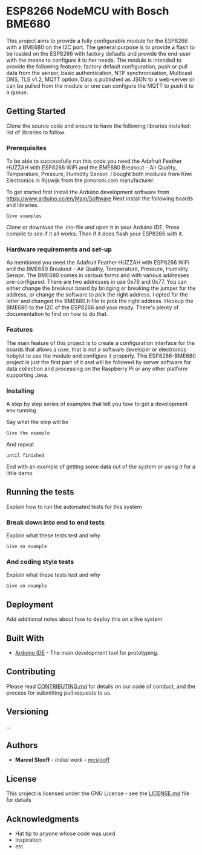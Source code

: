 # ESP8266 NodeMCU with Bosch BME680

This project aims to provide a fully configurable module for the ESP8266 with a BME680 on the I2C port. The general purpose is to provide a
flash to be loaded on the ESP8266 with factory defaults and provide the end-user with the means to configure it to her needs. The module is
intended to provide the following features: factory default configuration, push or pull data from the sensor, basic authentication, 
NTP synchronisation, Multicast DNS, TLS v1.2, MQTT option. Data is published as JSON to a web-server or can be pulled from the module or one
can configure the MQTT to push it to a queue.

## Getting Started

Clone the source code and ensure to have the following libraries installed: list of libraries to follow.

### Prerequisites

To be able to successfully run this code you need the Adafruit Feather HUZZAH with ESP8266 WiFi and the BME680 Breakout - Air Quality, Temperature, Pressure, Humidity Sensor.
I bought both modules from Kiwi Electronics in Rijswijk from the pimoroni.com manufacturer.

To get started first install the Arduino development software from https://www.arduino.cc/en/Main/Software
Next install the following boards and libraries.

```
Give examples
```

Clone or download the .ino-file and open it in your Arduino IDE. Press compile to see if it all works. Then if it does flash your ESP8266 with it.

### Hardware requirements and set-up

As mentioned you need the Adafruit Feather HUZZAH with ESP8266 WiFi and the BME680 Breakout - Air Quality, Temperature, Pressure, Humidity Sensor.
The BME680 comes in various forms and with various addresses pre-configured. There are two addresses in use 0x76 and 0x77. You can either change
the breakout board by bridging or breaking the jumper for the address, or change the software to pick the right address. I opted for the latter and
changed the BME680.h file to pick the right address.
Hookup the BME680 to the I2C of the ESP8266 and your ready. There's plenty of documentation to find on how to do that.

### Features

The main feature of this project is to create a configuration interface for the boards that allows a user, that is not a software developer or
electronics hobyist to use the module and configure it properly. This ESP8266-BME680 project is just the first part of it and will be followed by
server software for data collection and processing on the Raspberry Pi or any other platform supporting Java.

### Installing

A step by step series of examples that tell you how to get a development env running

Say what the step will be

```
Give the example
```

And repeat

```
until finished
```

End with an example of getting some data out of the system or using it for a little demo

## Running the tests

Explain how to run the automated tests for this system

### Break down into end to end tests

Explain what these tests test and why

```
Give an example
```

### And coding style tests

Explain what these tests test and why

```
Give an example
```

## Deployment

Add additional notes about how to deploy this on a live system

## Built With

* [Arduino IDE](https://www.arduino.cc/en/Main/Software) - The main development tool for prototyping.

## Contributing

Please read [CONTRIBUTING.md](https://gist.github.com/PurpleBooth/b24679402957c63ec426) for details on our code of conduct, and the process for submitting pull requests to us.

## Versioning

...

## Authors

* **Marcel Slooff** - *Initial work* - [mcslooff](https://github.com/mcslooff)

## License

This project is licensed under the GNU License - see the [LICENSE.md](LICENSE.md) file for details

## Acknowledgments

* Hat tip to anyone whose code was used
* Inspiration
* etc
